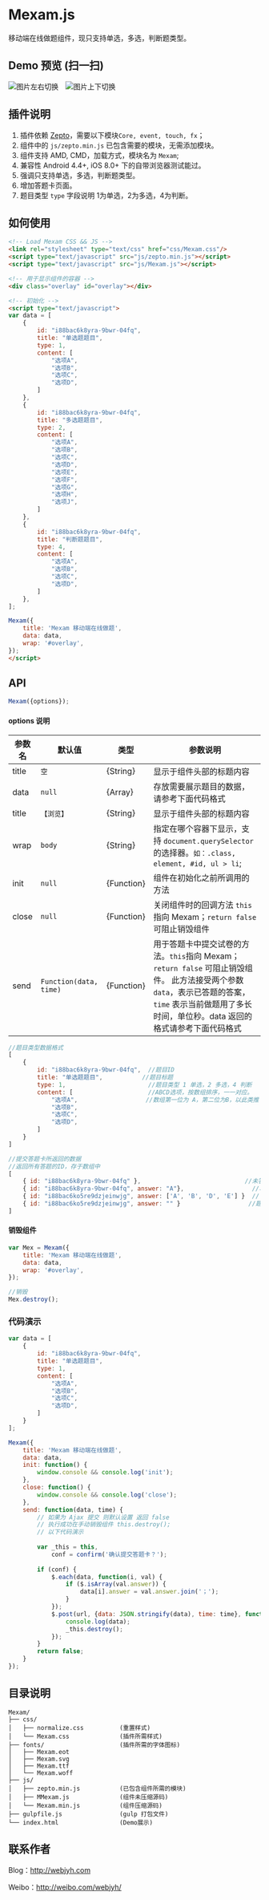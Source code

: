 # Mexam.js
移动端在线做题组件，现只支持单选，多选，判断题类型。

## Demo 预览 (扫一扫)

![图片左右切换](http://7jpp73.com1.z0.glb.clouddn.com/qr_code_left.png)　![图片上下切换](http://7jpp73.com1.z0.glb.clouddn.com/qr_code_top.png)

## 插件说明
1. 插件依赖 [Zepto](https://github.com/madrobby/zepto)，需要以下模块`Core, event, touch, fx`；
2. 组件中的 `js/zepto.min.js` 已包含需要的模块，无需添加模块。
3. 组件支持 AMD, CMD，加载方式，模块名为 `Mexam`;
4. 兼容性  Android 4.4+, iOS 8.0+ 下的自带浏览器测试能过。 
5. 强调只支持单选，多选，判断题类型。
6. 增加答题卡页面。
7. 题目类型 `type` 字段说明 1为单选，2为多选，4为判断。

## 如何使用
```html
<!-- Load Mexam CSS && JS -->
<link rel="stylesheet" type="text/css" href="css/Mexam.css"/>
<script type="text/javascript" src="js/zepto.min.js"></script>
<script type="text/javascript" src="js/Mexam.js"></script>

<!-- 用于显示组件的容器 -->
<div class="overlay" id="overlay"></div>

<!-- 初始化 -->
<script type="text/javascript">
var data = [
    {
        id: "i88bac6k8yra-9bwr-04fq",
        title: "单选题题目",
        type: 1,
        content: [
            "选项A",
            "选项B",
            "选项C",
            "选项D",
        ]
    },
    {
        id: "i88bac6k8yra-9bwr-04fq",
        title: "多选题题目",
        type: 2,
        content: [
            "选项A",
            "选项B",
            "选项C",
            "选项D",
            "选项E",
            "选项F",
            "选项G",
            "选项H",
            "选项J",
        ]
    },
    {
        id: "i88bac6k8yra-9bwr-04fq",
        title: "判断题题目",
        type: 4,
        content: [
            "选项A",
            "选项B",
            "选项C",
            "选项D",
        ]
    },
];

Mexam({
    title: 'Mexam 移动端在线做题',
    data: data,
    wrap: '#overlay',
});
</script>
```

## API
```javascript
Mexam({options});
```
#### options  说明
参数名  | 默认值 | 类型 | 参数说明
------- | ------ | ---- | --------
title |  `空` | {String} | 显示于组件头部的标题内容
data | `null` | {Array} | 存放需要展示题目的数据，请参考下面代码格式
title | `【浏览】` | {String} | 显示于组件头部的标题内容
wrap | `body` | {String} | 指定在哪个容器下显示，支持 `document.querySelector` 的选择器。`如：.class, element, #id, ul > li`;
init | `null` | {Function} | 组件在初始化之前所调用的方法
close | `null` | {Function} | 关闭组件时的回调方法   `this`指向 Mexam；`return false` 可阻止销毁组件
send | `Function(data, time)` | {Function} | 用于答题卡中提交试卷的方法。`this`指向 Mexam；`return false` 可阻止销毁组件。  此方法接受两个参数 `data`，表示已答题的答案，`time` 表示当前做题用了多长时间，单位秒。data 返回的格式请参考下面代码格式

```javascript
//题目类型数据格式
[
    {
        id: "i88bac6k8yra-9bwr-04fq",  //题目ID
        title: "单选题题目",           //题目标题
        type: 1,                       //题目类型 1 单选，2 多选，4 判断
        content: [                     //ABCD选项，按数组排序，一一对应。
            "选项A",                   //数组第一位为 A，第二位为B，以此类推
            "选项B",
            "选项C",
            "选项D",
        ]
    }
]

//提交答题卡所返回的数据
//返回所有答题的ID，存于数组中
[
    { id: "i88bac6k8yra-9bwr-04fq" },                             //未答题则不返回 answer
    { id: "i88bac6k8yra-9bwr-04fq", answer: "A"},                   //单选，判断类型 返回的答案
    { id: "i88bac6ko5re9dzjeinwjg", answer: ['A', 'B', 'D', 'E'] }  // 多选返回的答案，按字母排序
    { id: "i88bac6ko5re9dzjeinwjg", answer: "" }                   //题目已答过，最后取消了回答案
]
```

#### 销毁组件
```javascript
var Mex = Mexam({
    title: 'Mexam 移动端在线做题',
    data: data,
    wrap: '#overlay',
});

//销毁
Mex.destroy();
```

### 代码演示
```javascript
var data = [
    {
        id: "i88bac6k8yra-9bwr-04fq",
        title: "单选题题目",
        type: 1,
        content: [
            "选项A",
            "选项B",
            "选项C",
            "选项D",
        ]
    }
];

Mexam({
    title: 'Mexam 移动端在线做题',
    data: data,
    init: function() {
        window.console && console.log('init');
    },
    close: function() {
        window.console && console.log('close');
    },
    send: function(data, time) {
        // 如果为 Ajax 提交 则默认设置 返回 false
        // 执行成功在手动销毁组件 this.destroy();
        // 以下代码演示
        
        var _this = this,
            conf = confirm('确认提交答题卡？');
        
        if (conf) {
            $.each(data, function(i, val) {
                if ($.isArray(val.answer)) {
                    data[i].answer = val.answer.join('；');
                }
            });
            $.post(url, {data: JSON.stringify(data), time: time}, function(data) {
                console.log(data);
                _this.destroy();
            });
        }
        return false;
    }
});
```

## 目录说明
```
Mexam/
├── css/
│   ├── normalize.css          (重置样式)
│   └── Mexam.css              (插件所需样式)
├── fonts/                     (插件所需的字体图标)
│   ├── Mexam.eot 
│   ├── Mexam.svg
│   ├── Mexam.ttf
│   └── Mexam.woff
├── js/
│   ├── zepto.min.js           (已包含组件所需的模块)
│   ├── MMexam.js              (组件未压缩源码)
│   └── Mexam.min.js           (组件压缩源码)
├── gulpfile.js                (gulp 打包文件)
└── index.html                 (Demo展示)
```

## 联系作者
Blog：<http://webjyh.com> 

Weibo：<http://weibo.com/webjyh/>
